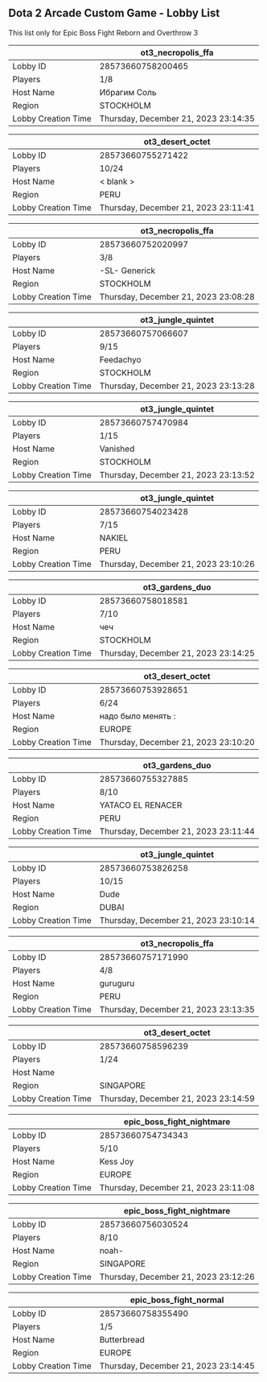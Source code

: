 ## Dota 2 Arcade Custom Game - Lobby List

This list only for Epic Boss Fight Reborn and Overthrow 3

|  | ot3_necropolis_ffa |
| ------ | ------ |
| Lobby ID | 28573660758200465 |
| Players | 1/8 |
| Host Name | Ибрагим Соль |
| Region | STOCKHOLM |
| Lobby Creation Time | Thursday, December 21, 2023 23:14:35 |


|  | ot3_desert_octet |
| ------ | ------ |
| Lobby ID | 28573660755271422 |
| Players | 10/24 |
| Host Name | < blank > |
| Region | PERU |
| Lobby Creation Time | Thursday, December 21, 2023 23:11:41 |


|  | ot3_necropolis_ffa |
| ------ | ------ |
| Lobby ID | 28573660752020997 |
| Players | 3/8 |
| Host Name | -SL- Generick |
| Region | STOCKHOLM |
| Lobby Creation Time | Thursday, December 21, 2023 23:08:28 |


|  | ot3_jungle_quintet |
| ------ | ------ |
| Lobby ID | 28573660757066607 |
| Players | 9/15 |
| Host Name | Feedachyo |
| Region | STOCKHOLM |
| Lobby Creation Time | Thursday, December 21, 2023 23:13:28 |


|  | ot3_jungle_quintet |
| ------ | ------ |
| Lobby ID | 28573660757470984 |
| Players | 1/15 |
| Host Name | Vanished |
| Region | STOCKHOLM |
| Lobby Creation Time | Thursday, December 21, 2023 23:13:52 |


|  | ot3_jungle_quintet |
| ------ | ------ |
| Lobby ID | 28573660754023428 |
| Players | 7/15 |
| Host Name | NAKIEL |
| Region | PERU |
| Lobby Creation Time | Thursday, December 21, 2023 23:10:26 |


|  | ot3_gardens_duo |
| ------ | ------ |
| Lobby ID | 28573660758018581 |
| Players | 7/10 |
| Host Name | чеч |
| Region | STOCKHOLM |
| Lobby Creation Time | Thursday, December 21, 2023 23:14:25 |


|  | ot3_desert_octet |
| ------ | ------ |
| Lobby ID | 28573660753928651 |
| Players | 6/24 |
| Host Name | надо было менять : |
| Region | EUROPE |
| Lobby Creation Time | Thursday, December 21, 2023 23:10:20 |


|  | ot3_gardens_duo |
| ------ | ------ |
| Lobby ID | 28573660755327885 |
| Players | 8/10 |
| Host Name | YATACO EL RENACER |
| Region | PERU |
| Lobby Creation Time | Thursday, December 21, 2023 23:11:44 |


|  | ot3_jungle_quintet |
| ------ | ------ |
| Lobby ID | 28573660753826258 |
| Players | 10/15 |
| Host Name | Dude |
| Region | DUBAI |
| Lobby Creation Time | Thursday, December 21, 2023 23:10:14 |


|  | ot3_necropolis_ffa |
| ------ | ------ |
| Lobby ID | 28573660757171990 |
| Players | 4/8 |
| Host Name | guruguru |
| Region | PERU |
| Lobby Creation Time | Thursday, December 21, 2023 23:13:35 |


|  | ot3_desert_octet |
| ------ | ------ |
| Lobby ID | 28573660758596239 |
| Players | 1/24 |
| Host Name |  |
| Region | SINGAPORE |
| Lobby Creation Time | Thursday, December 21, 2023 23:14:59 |


|  | epic_boss_fight_nightmare |
| ------ | ------ |
| Lobby ID | 28573660754734343 |
| Players | 5/10 |
| Host Name | Kess Joy |
| Region | EUROPE |
| Lobby Creation Time | Thursday, December 21, 2023 23:11:08 |


|  | epic_boss_fight_nightmare |
| ------ | ------ |
| Lobby ID | 28573660756030524 |
| Players | 8/10 |
| Host Name | noah- |
| Region | SINGAPORE |
| Lobby Creation Time | Thursday, December 21, 2023 23:12:26 |


|  | epic_boss_fight_normal |
| ------ | ------ |
| Lobby ID | 28573660758355490 |
| Players | 1/5 |
| Host Name | Butterbread |
| Region | EUROPE |
| Lobby Creation Time | Thursday, December 21, 2023 23:14:45 |


